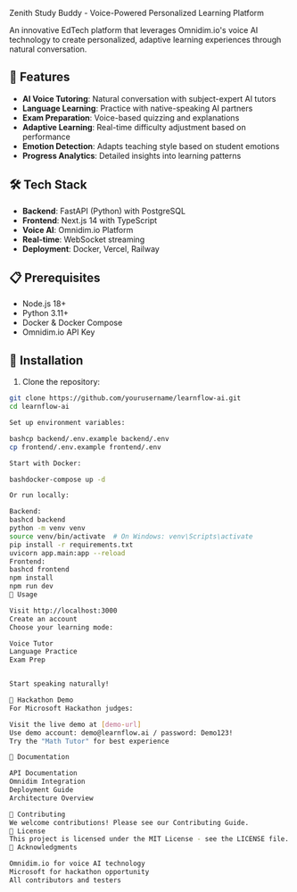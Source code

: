 Zenith Study Buddy - Voice-Powered Personalized Learning Platform

An innovative EdTech platform that leverages Omnidim.io's voice AI technology to create personalized, adaptive learning experiences through natural conversation.

## 🚀 Features

- **AI Voice Tutoring**: Natural conversation with subject-expert AI tutors
- **Language Learning**: Practice with native-speaking AI partners
- **Exam Preparation**: Voice-based quizzing and explanations
- **Adaptive Learning**: Real-time difficulty adjustment based on performance
- **Emotion Detection**: Adapts teaching style based on student emotions
- **Progress Analytics**: Detailed insights into learning patterns

## 🛠️ Tech Stack

- **Backend**: FastAPI (Python) with PostgreSQL
- **Frontend**: Next.js 14 with TypeScript
- **Voice AI**: Omnidim.io Platform
- **Real-time**: WebSocket streaming
- **Deployment**: Docker, Vercel, Railway

## 📋 Prerequisites

- Node.js 18+
- Python 3.11+
- Docker & Docker Compose
- Omnidim.io API Key

## 🔧 Installation

1. Clone the repository:
```bash
git clone https://github.com/yourusername/learnflow-ai.git
cd learnflow-ai

Set up environment variables:

bashcp backend/.env.example backend/.env
cp frontend/.env.example frontend/.env

Start with Docker:

bashdocker-compose up -d

Or run locally:

Backend:
bashcd backend
python -m venv venv
source venv/bin/activate  # On Windows: venv\Scripts\activate
pip install -r requirements.txt
uvicorn app.main:app --reload
Frontend:
bashcd frontend
npm install
npm run dev
📱 Usage

Visit http://localhost:3000
Create an account
Choose your learning mode:

Voice Tutor
Language Practice
Exam Prep


Start speaking naturally!

🎯 Hackathon Demo
For Microsoft Hackathon judges:

Visit the live demo at [demo-url]
Use demo account: demo@learnflow.ai / password: Demo123!
Try the "Math Tutor" for best experience

📄 Documentation

API Documentation
Omnidim Integration
Deployment Guide
Architecture Overview

🤝 Contributing
We welcome contributions! Please see our Contributing Guide.
📝 License
This project is licensed under the MIT License - see the LICENSE file.
🙏 Acknowledgments

Omnidim.io for voice AI technology
Microsoft for hackathon opportunity
All contributors and testers